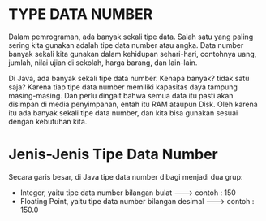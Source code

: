 # TYPE DATA NUMBER
Dalam pemrograman, ada banyak sekali tipe data. Salah satu yang paling 
sering kita gunakan adalah tipe data number atau angka. Data number 
banyak sekali kita gunakan dalam kehidupan sehari-hari, 
contohnya uang, jumlah, nilai ujian di sekolah, harga barang, 
dan lain-lain.

Di Java, ada banyak sekali tipe data number. Kenapa banyak? tidak
satu saja? Karena tiap tipe data number memiliki kapasitas daya 
tampung masing-masing. Dan perlu dingait bahwa semua data itu 
pasti akan disimpan di media penyimpanan, entah itu 
RAM ataupun Disk. Oleh karena itu ada banyak sekali 
tipe data number, dan kita bisa gunakan sesuai dengan kebutuhan kita.

# Jenis-Jenis Tipe Data Number
Secara garis besar, di Java tipe data number dibagi menjadi dua grup:

- Integer, yaitu tipe data number bilangan bulat ---> contoh : 150
- Floating Point, yaitu tipe data number bilangan desimal ---> contoh : 150.0